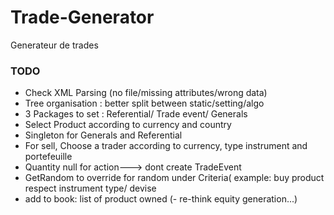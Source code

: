 # Trade-Generator
Generateur de trades

### TODO
- Check XML Parsing (no file/missing attributes/wrong data)
- Tree organisation : better split between static/setting/algo
- 3  Packages to set : Referential/ Trade event/ Generals
- Select Product according to currency and country
- Singleton for Generals and Referential
- For sell, Choose a trader according to currency, type instrument and portefeuille
- Quantity null for action---> dont create TradeEvent
- GetRandom to override for random under Criteria( example: buy product respect instrument type/ devise
- add to book: list of product owned 
(- re-think equity generation...)
